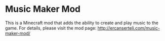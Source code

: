 # Music Maker Mod
This is a Minecraft mod that adds the ability to create and play music to the game. For details, please visit the mod page: http://ercanserteli.com/music-maker-mod/
